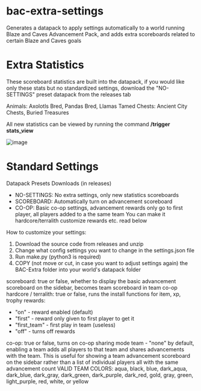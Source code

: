 # bac-extra-settings
 Generates a datapack to apply settings automatically to a world running Blaze and Caves Advancement Pack, and adds extra scoreboards related to certain Blaze and Caves goals

# Extra Statistics
These scoreboard statistics are built into the datapack, if you would like only these stats but no standardized settings, download the "NO-SETTINGS" preset datapack from the releases tab

Animals: Axolotls Bred, Pandas Bred, Llamas Tamed
Chests: Ancient City Chests, Buried Treasures

All new statistics can be viewed by running the command **/trigger stats_view**

![image](https://github.com/tjthings/bac-extra-settings/assets/149956294/8b386861-2a85-440d-b755-c04c633d14df)

# Standard Settings
Datapack Presets Downloads (in releases)
- NO-SETTINGS: No extra settings, only new statistics scoreboards
- SCOREBOARD: Automatically turn on advancement scoreboard
- CO-OP: Basic co-op settings, advancement rewards only go to first player, all players added to a the same team
You can make it hardcore/terralith customize rewards etc. read below

How to customize your settings:
1) Download the source code from releases and unzip
2) Change what config settings you want to change in the settings.json file
3) Run make.py (python3 is required)
4) COPY (not move or cut, in case you want to adjust settings again) the BAC-Extra folder into your world's datapack folder

scoreboard: true or false, whether to display the basic advancement scoreboard on the sidebar, becomes team scoreboard in team co-op
hardcore / terralith: true or false, runs the install functions for 
item, xp, trophy rewards: 
- "on" - reward enabled (default)
- "first" - reward only given to first player to get it
- "first_team" - first play in team (useless)
- "off" - turns off rewards

co-op: true or false, turns on co-op sharing mode
team - "none" by default, enabling a team adds all players to that team and shares advancements with the team. This is useful for showing a team advancement scoreboard on the sidebar rather than a list of individual players all with the same advancement count
VALID TEAM COLORS: aqua, black, blue, dark_aqua, dark_blue, dark_gray, dark_green, dark_purple, dark_red, gold, gray, green, light_purple, red, white, or yellow
